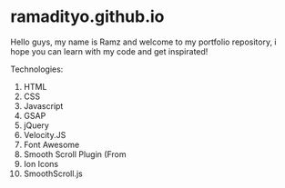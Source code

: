 # ramadityo.github.io

Hello guys, my name is Ramz and welcome to my portfolio repository, i hope you can learn with my code and get inspirated!

Technologies:
1. HTML
2. CSS
3. Javascript
4. GSAP
5. jQuery
6. Velocity.JS
7. Font Awesome
8. Smooth Scroll Plugin (From
9. Ion Icons
10. SmoothScroll.js
